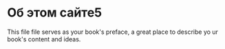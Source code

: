 # Об этом сайте5

This file file serves as your book's preface, a great place to describe yo ur book's content and ideas.

